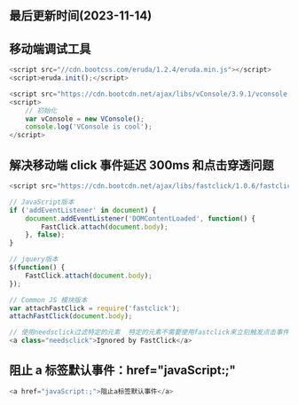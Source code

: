 <!--
 * @Description: html5使用技巧
 * @Author: panrui
 * @Date: 2023-04-25 08:57:17
 * @LastEditTime: 2023-08-31 15:05:16
 * @LastEditors: panrui
 * 不忘初心,不负梦想
-->

## 最后更新时间(2023-11-14)

## 移动端调试工具

```Javascript
<script src="//cdn.bootcss.com/eruda/1.2.4/eruda.min.js"></script>
<script>eruda.init();</script>

<script src="https://cdn.bootcdn.net/ajax/libs/vConsole/3.9.1/vconsole.min.js"></script>
<script>
	// 初始化
	var vConsole = new VConsole();
	console.log('VConsole is cool');
</script>
```

## 解决移动端 click 事件延迟 300ms 和点击穿透问题

```Javascript
<script src="https://cdn.bootcdn.net/ajax/libs/fastclick/1.0.6/fastclick.min.js"></script>

// JavaScript版本
if ('addEventListener' in document) {
    document.addEventListener('DOMContentLoaded', function() {
        FastClick.attach(document.body);
    }, false);
}

// jquery版本
$(function() {
    FastClick.attach(document.body);
});

// Common JS 模块版本
var attachFastClick = require('fastclick');
attachFastClick(document.body);

// 使用needsclick过滤特定的元素  特定的元素不需要使用fastclick来立刻触发点击事件 可以在元素的class上添加needsclick
<a class="needsclick">Ignored by FastClick</a>

```

## 阻止 a 标签默认事件：href="javaScript:;"

```Javascript
<a href="javaScript:;">阻止a标签默认事件</a>
```
